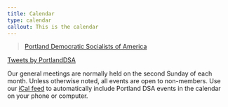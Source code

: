 ```yaml
---
title: Calendar
type: calendar
callout: This is the calendar
---
```

<div id="fb-root"></div>
<script async defer crossorigin="anonymous" src="https://connect.facebook.net/en_GB/sdk.js#xfbml=1&version=v3.3"></script>

<div>
<left><div class="fb-page" data-href="https://www.facebook.com/PortlandDSA/" data-tabs="events" data-width="800" data-height="375" data-small-header="true" data-adapt-container-width="true" data-hide-cover="false" data-show-facepile="true"><blockquote cite="https://www.facebook.com/PortlandDSA/" class="fb-xfbml-parse-ignore"><a href="https://www.facebook.com/PortlandDSA/">Portland Democratic Socialists of America</a></blockquote></div></left>

<right><a class="twitter-timeline" data-width="300" data-height="375" href="https://twitter.com/PortlandDSA?ref_src=twsrc%5Etfw">Tweets by PortlandDSA</a> <script async src="https://platform.twitter.com/widgets.js" charset="utf-8"></script></right>
</div>


Our general meetings are normally held on the second Sunday of each month. Unless otherwise noted, all events are open to non-members. Use our [iCal feed](https://calendar.google.com/calendar/ical/dsaportlandoregon%40gmail.com/public/basic.ics) to automatically include Portland DSA events in the calendar on your phone or computer.
